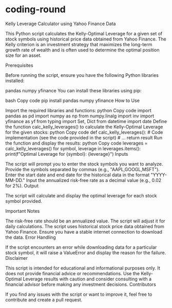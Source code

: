# coding-round
Kelly Leverage Calculator using Yahoo Finance Data

This Python script calculates the Kelly-Optimal Leverage for a given set of stock symbols using historical price data obtained from Yahoo Finance. The Kelly criterion is an investment strategy that maximizes the long-term growth rate of wealth and is often used to determine the optimal position size for an asset.

Prerequisites

Before running the script, ensure you have the following Python libraries installed:

pandas
numpy
yfinance
You can install these libraries using pip:

bash
Copy code
pip install pandas numpy yfinance
How to Use

Import the required libraries and functions:
python
Copy code
import pandas as pd
import numpy as np
from numpy.linalg import inv
import yfinance as yf
from typing import Set, Dict
from datetime import date
Define the function calc_kelly_leverages() to calculate the Kelly-Optimal Leverage for the given stocks:
python
Copy code
def calc_kelly_leverages():
    # Code implementation (see the code provided in the script)
    # ...
    return result
Run the function and display the results:
python
Copy code
leverages = calc_kelly_leverages()
for symbol, leverage in leverages.items():
    print(f"Optimal Leverage for {symbol}: {leverage}")
Inputs

The script will prompt you to enter the stock symbols you want to analyze. Provide the symbols separated by commas (e.g., "AAPL,GOOGL,MSFT").
Enter the start date and end date for the historical data in the format "YYYY-MM-DD."
Input the annualized risk-free rate as a decimal value (e.g., 0.02 for 2%).
Output

The script will calculate and display the optimal leverage for each stock symbol provided.

Important Notes

The risk-free rate should be an annualized value. The script will adjust it for daily calculations.
The script uses historical stock price data obtained from Yahoo Finance. Ensure you have a stable internet connection to download the data.
Error Handling

If the script encounters an error while downloading data for a particular stock symbol, it will raise a ValueError and display the reason for the failure.
Disclaimer

This script is intended for educational and informational purposes only. It does not provide financial advice or recommendations. Use the Kelly-Optimal Leverage results with caution and consider consulting with a financial advisor before making any investment decisions.
Contributors

If you find any issues with the script or want to improve it, feel free to contribute and create a pull request.
